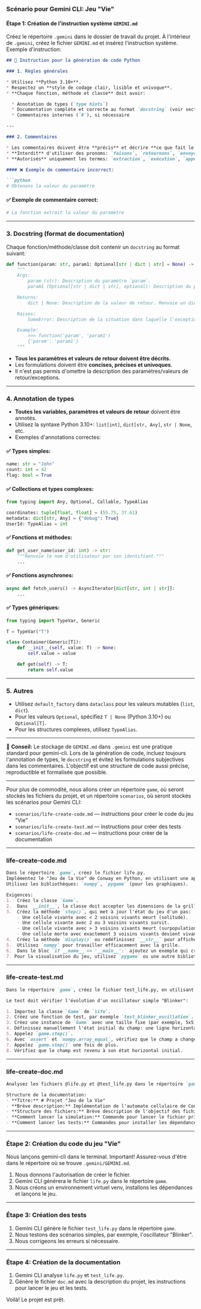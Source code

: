 ### **Scénario pour Gemini CLI: Jeu "Vie"**

#### **Étape 1: Création de l'instruction système `GEMINI.md`**

Créez le répertoire `.gemini` dans le dossier de travail du projet. À l'intérieur de `.gemini`, créez le fichier `GEMINI.md` et insérez l'instruction système. Exemple d'instruction:

````markdown
## 📘 Instruction pour la génération de code Python

### 1. Règles générales

* Utilisez **Python 3.10+**.
* Respectez un **style de codage clair, lisible et univoque**.
* **Chaque fonction, méthode et classe** doit avoir:

  * Annotation de types (`type hints`)
  * Documentation complète et correcte au format `docstring` (voir section 3)
  * Commentaires internes (`#`), si nécessaire

---

### 2. Commentaires

* Les commentaires doivent être **précis** et décrire **ce que fait le code**, et non «ce que nous faisons».
* **Interdit** d'utiliser des pronoms: `faisons`, `retournons`, `envoyons`, `passons`, etc.
* **Autorisés** uniquement les termes: `extraction`, `exécution`, `appel`, `remplacement`, `vérification`, `envoi`, `La fonction exécute`, `La fonction modifie la valeur`, etc.

#### ❌ Exemple de commentaire incorrect:

```python
# Obtenons la valeur du paramètre
````

#### ✅ Exemple de commentaire correct:

```python
# La fonction extrait la valeur du paramètre
```

---

### 3. Docstring (format de documentation)

Chaque fonction/méthode/classe doit contenir un `docstring` au format suivant:

```python
def function(param: str, param1: Optional[str | dict | str] = None) -> dict | None:
    """
    Args:
        param (str): Description du paramètre `param`.
        param1 (Optional[str | dict | str], optional): Description du paramètre `param1`. Par défaut `None`.

    Returns:
        dict | None: Description de la valeur de retour. Renvoie un dictionnaire ou `None`.

    Raises:
        SomeError: Description de la situation dans laquelle l'exception `SomeError` est levée.

    Example:
        >>> function('param', 'param1')
        {'param': 'param1'}
    """
```

* **Tous les paramètres et valeurs de retour doivent être décrits.**
* Les formulations doivent être **concises, précises et univoques**.
* Il n'est pas permis d'omettre la description des paramètres/valeurs de retour/exceptions.

---

### 4. Annotation de types

* **Toutes les variables, paramètres et valeurs de retour** doivent être annotés.
* Utilisez la syntaxe Python 3.10+: `list[int]`, `dict[str, Any]`, `str | None`, etc.
* Exemples d'annotations correctes:

#### ✅ Types simples:

```python
name: str = "John"
count: int = 42
flag: bool = True
```

#### ✅ Collections et types complexes:

```python
from typing import Any, Optional, Callable, TypeAlias

coordinates: tuple[float, float] = (55.75, 37.61)
metadata: dict[str, Any] = {"debug": True}
UserId: TypeAlias = int
```

#### ✅ Fonctions et méthodes:

```python
def get_user_name(user_id: int) -> str:
    """Renvoie le nom d'utilisateur par son identifiant."""
    ...
```

#### ✅ Fonctions asynchrones:

```python
async def fetch_users() -> AsyncIterator[dict[str, int | str]]:
    ...
```

#### ✅ Types génériques:

```python
from typing import TypeVar, Generic

T = TypeVar("T")

class Container(Generic[T]):
    def __init__(self, value: T) -> None:
        self.value = value

    def get(self) -> T:
        return self.value
```

---

### 5. Autres

* Utilisez `default_factory` dans `dataclass` pour les valeurs mutables (`list`, `dict`).
* Pour les valeurs `Optional`, spécifiez `T | None` (Python 3.10+) ou `Optional[T]`.
* Pour les structures complexes, utilisez `TypeAlias`.

---

📌 **Conseil:** Le stockage de `GEMINI.md` dans `.gemini` est une pratique standard pour gemini-cli. Lors de la génération de code, incluez toujours l'annotation de types, le `docstring` et évitez les formulations subjectives dans les commentaires. L'objectif est une structure de code aussi précise, reproductible et formalisée que possible.

---

Pour plus de commodité, nous allons créer un répertoire `game`, où seront stockés les fichiers du projet, et un répertoire `scenarios`, où seront stockés les scénarios pour Gemini CLI:

* `scenarios/life-create-code.md` — instructions pour créer le code du jeu "Vie"
* `scenarios/life-create-test.md` — instructions pour créer des tests
* `scenarios/life-create-doc.md` — instructions pour créer de la documentation

---

### **life-create-code.md**

```markdown
Dans le répertoire `game`, créez le fichier life.py. 
Implémentez le "Jeu de la Vie" de Conway en Python, en utilisant une approche orientée objet.
Utilisez les bibliothèques: `numpy`, `pygame` (pour les graphiques).

Exigences:
1.  Créez la classe `Game`.
2.  Dans `__init__`, la classe doit accepter les dimensions de la grille (largeur, hauteur) et créer un champ initial aléatoire.
3.  Créez la méthode `step()`, qui met à jour l'état du jeu d'un pas:
    - Une cellule vivante avec < 2 voisins vivants meurt (solitude).
    - Une cellule vivante avec 2 ou 3 voisins vivants survit.
    - Une cellule vivante avec > 3 voisins vivants meurt (surpopulation).
    - Une cellule morte avec exactement 3 voisins vivants devient vivante (naissance).
4.  Créez la méthode `display()` ou redéfinissez `__str__` pour afficher le champ dans la console ('■' pour une cellule vivante, ' ' pour une cellule morte).
5.  Utilisez `numpy` pour travailler efficacement avec la grille.
6.  Dans le bloc `if __name__ == '__main__':` ajoutez un exemple qui crée le jeu et lance la simulation avec un petit délai entre les étapes.
7. Pour la visualisation du jeu, utilisez `pygame` ou une autre bibliothèque graphique.
```

---

### **life-create-test.md**

```markdown
Dans le répertoire `game`, créez le fichier test_life.py, en utilisant le contexte du fichier @life.py. Utilisez le framework pytest.

Le test doit vérifier l'évolution d'un oscillateur simple "Blinker":

1. Importez la classe `Game` de `life`.
2. Créez une fonction de test, par exemple `test_blinker_oscillation`.
3. Créez une instance de `Game` avec une taille fixe (par exemple, 5x5).
4. Définissez manuellement l'état initial du champ: une ligne horizontale de trois cellules vivantes au centre.
5. Appelez `game.step()`.
6. Avec `assert` et `numpy.array_equal`, vérifiez que le champ a changé en une ligne verticale de trois cellules.
7. Appelez `game.step()` une fois de plus.
8. Vérifiez que le champ est revenu à son état horizontal initial.
```

---

### **life-create-doc.md**

```markdown
Analysez les fichiers @life.py et @test_life.py dans le répertoire `game` et, sur cette base, créez le fichier de documentation doc.md.

Structure de la documentation:
- **Titre:** # Projet "Jeu de la Vie"
- **Brève description:** Implémentation de l'automate cellulaire de Conway.
- **Structure des fichiers:** Brève description de l'objectif des fichiers `life.py` et `test_life.py`.
- **Comment lancer la simulation:** Commande pour lancer le fichier principal (`python life.py`).
- **Comment lancer les tests:** Commandes pour installer les dépendances (`pip install pytest numpy`) et lancer les tests (`pytest`).
```

---

### **Étape 2: Création du code du jeu "Vie"**

Nous lançons gemini-cli dans le terminal. Important! Assurez-vous d'être dans le répertoire où se trouve `.gemini/GEMINI.md`.

1. Nous donnons l'autorisation de créer le fichier.
2. Gemini CLI générera le fichier `life.py` dans le répertoire `game`.
3. Nous créons un environnement virtuel venv, installons les dépendances et lançons le jeu.

---

### **Étape 3: Création des tests**

1. Gemini CLI génère le fichier `test_life.py` dans le répertoire `game`.
2. Nous testons des scénarios simples, par exemple, l'oscillateur "Blinker".
3. Nous corrigeons les erreurs si nécessaire.

---

### **Étape 4: Création de la documentation**

1. Gemini CLI analyse `life.py` et `test_life.py`.
2. Génère le fichier `doc.md` avec la description du projet, les instructions pour lancer le jeu et les tests.

Voilà! Le projet est prêt.